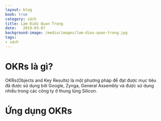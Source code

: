 ```yaml
---
layout: blog
book: true
category: sách
title: Làm Điều Quan Trọng
date:   2019-03-07
background-image: /media/images/lam-dieu-quan-trong.jpg
tags:
- sách
---
```

# OKRs là gì?
OKRs(Objects and Key Results) là một phương pháp để đạt được mục tiêu đã được sử dụng bởi Google, Zynga, General Assembly và được sử dụng nhiều trong các công ty ở thung lũng Silicon. 
# Ứng dụng OKRs 
